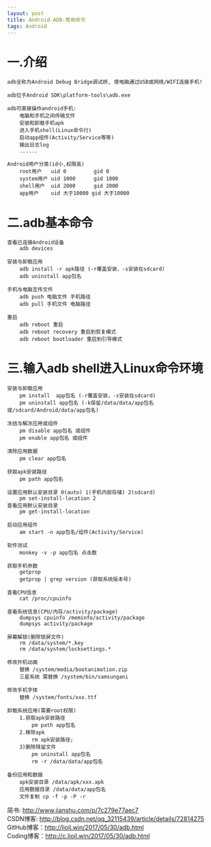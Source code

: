 ```yaml
---
layout: post
title: Android-ADB-常用命令
tags: Android
---
```

# 一.介绍
	adb全称为Android Debug Bridge调试桥, 使电脑通过USB或网络/WIFI连接手机!
	
	adb位于Android SDK\platform-tools\adb.exe
	
	adb可直接操作android手机:
		电脑和手机之间传输文件
		安装和卸载手机apk
		进入手机shell(Linux命令行)		
		启动app组件(Activity/Service等等)
		输出日志log
		......
		
	Android用户分类(id小,权限高)
		root用户   uid 0         gid 0 
		system用户 uid 1000      gid 1000
		shell用户  uid 2000      gid 2000
		app用户    uid 大于10000 gid 大于10000

# 二.adb基本命令
	查看已连接Android设备
		adb devices

	安装与卸载应用
		adb install -r apk路径 (-r覆盖安装，-s安装在sdcard)
		adb uninstall app包名

	手机与电脑互传文件
		adb push 电脑文件 手机路径
		adb pull 手机文件 电脑路径

	重启
		adb reboot 重启
		adb reboot recovery 重启到恢复模式
		adb reboot bootloader 重启到引导模式
		
# 三.输入adb shell进入Linux命令环境	
	安装与卸载应用
		pm install  app包名 (-r覆盖安装，-s安装在sdcard)	
		pm uninstall app包名 (-k保留/data/data/app包名 或/sdcard/Android/data/app包名)
	
	冻结与解冻应用或组件
		pm disable app包名 或组件
		pm enable app包名 或组件
		
	清除应用数据
		pm clear app包名
	
	获取apk安装路径
		pm path app包名
		
	设置应用默认安装目录 0(auto) 1(手机内部存储) 2(sdcard)
		pm set-install-location 2		
	查看应用默认安装目录
		pm get-install-location
		
	启动应用组件
		am start -n app包名/组件(Activity/Service)
		
	软件测试
		monkey -v -p app包名 点击数

	获取手机参数
		getprop
		getprop | grep version (获取系统版本号)
		
	查看CPU信息
		cat /proc/cpuinfo
	
	查看系统信息(CPU/内存/activity/package)
		dumpsys cpuinfo	/meminfo/activity/package	
		dumpsys activity/package
	
	屏幕解锁(删除锁屏文件)
		rm /data/system/*.key
		rm /data/system/locksettings.*
		
	修改开机动画
		替换 /system/media/bootanimation.zip
		三星系统 需替换 /system/bin/samsungani
		
	修改手机字体  
		替换 /system/fonts/xxx.ttf
		
	卸载系统应用(需要root权限)
		1.获取apk安装路径
			pm path app包名
		2.移除apk
			rm apk安装路径;
		3)删除残留文件 
			pm uninstall app包名
			rm -r /data/data/app包名

	备份应用和数据
		apk安装目录 /data/apk/xxx.apk
		应用数据目录 /data/data/app包名
		文件复制 cp -f -p -P -r

简书: http://www.jianshu.com/p/7c279e77aec7   
CSDN博客: http://blog.csdn.net/qq_32115439/article/details/72814275   
GitHub博客：http://lioil.win/2017/05/30/adb.html   
Coding博客：http://c.lioil.win/2017/05/30/adb.html